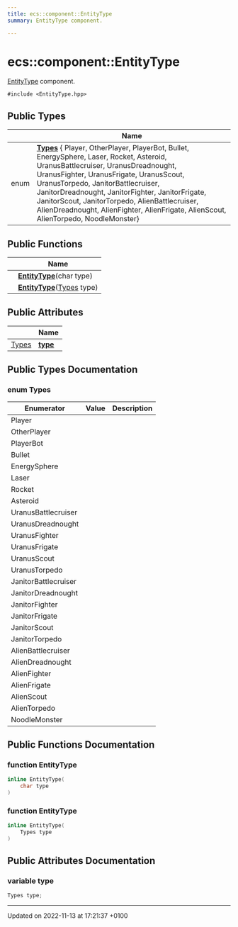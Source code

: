 ```yaml
---
title: ecs::component::EntityType
summary: EntityType component. 

---
```


# ecs::component::EntityType



[EntityType]() component. 


`#include <EntityType.hpp>`

## Public Types

|                | Name           |
| -------------- | -------------- |
| enum| **[Types](Classes/structecs_1_1component_1_1_entity_type.md#enum-types)** { Player, OtherPlayer, PlayerBot, Bullet, EnergySphere, Laser, Rocket, Asteroid, UranusBattlecruiser, UranusDreadnought, UranusFighter, UranusFrigate, UranusScout, UranusTorpedo, JanitorBattlecruiser, JanitorDreadnought, JanitorFighter, JanitorFrigate, JanitorScout, JanitorTorpedo, AlienBattlecruiser, AlienDreadnought, AlienFighter, AlienFrigate, AlienScout, AlienTorpedo, NoodleMonster} |

## Public Functions

|                | Name           |
| -------------- | -------------- |
| | **[EntityType](Classes/structecs_1_1component_1_1_entity_type.md#function-entitytype)**(char type) |
| | **[EntityType](Classes/structecs_1_1component_1_1_entity_type.md#function-entitytype)**([Types](Classes/structecs_1_1component_1_1_entity_type.md#enum-types) type) |

## Public Attributes

|                | Name           |
| -------------- | -------------- |
| [Types](Classes/structecs_1_1component_1_1_entity_type.md#enum-types) | **[type](Classes/structecs_1_1component_1_1_entity_type.md#variable-type)**  |

## Public Types Documentation

### enum Types

| Enumerator | Value | Description |
| ---------- | ----- | ----------- |
| Player | |   |
| OtherPlayer | |   |
| PlayerBot | |   |
| Bullet | |   |
| EnergySphere | |   |
| Laser | |   |
| Rocket | |   |
| Asteroid | |   |
| UranusBattlecruiser | |   |
| UranusDreadnought | |   |
| UranusFighter | |   |
| UranusFrigate | |   |
| UranusScout | |   |
| UranusTorpedo | |   |
| JanitorBattlecruiser | |   |
| JanitorDreadnought | |   |
| JanitorFighter | |   |
| JanitorFrigate | |   |
| JanitorScout | |   |
| JanitorTorpedo | |   |
| AlienBattlecruiser | |   |
| AlienDreadnought | |   |
| AlienFighter | |   |
| AlienFrigate | |   |
| AlienScout | |   |
| AlienTorpedo | |   |
| NoodleMonster | |   |




## Public Functions Documentation

### function EntityType

```cpp
inline EntityType(
    char type
)
```


### function EntityType

```cpp
inline EntityType(
    Types type
)
```


## Public Attributes Documentation

### variable type

```cpp
Types type;
```


-------------------------------

Updated on 2022-11-13 at 17:21:37 +0100